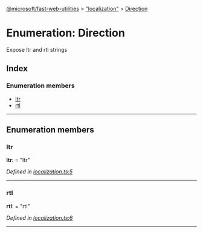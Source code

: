 [@microsoft/fast-web-utilities](../README.md) > ["localization"](../modules/_localization_.md) > [Direction](../enums/_localization_.direction.md)

# Enumeration: Direction

Expose ltr and rtl strings

## Index

### Enumeration members

* [ltr](_localization_.direction.md#ltr)
* [rtl](_localization_.direction.md#rtl)

---

## Enumeration members

<a id="ltr"></a>

###  ltr

**ltr**:  = "ltr"

*Defined in [localization.ts:5](https://github.com/Microsoft/fast-dna/blob/164dd3ca/packages/fast-web-utilities/src/localization.ts#L5)*

___
<a id="rtl"></a>

###  rtl

**rtl**:  = "rtl"

*Defined in [localization.ts:6](https://github.com/Microsoft/fast-dna/blob/164dd3ca/packages/fast-web-utilities/src/localization.ts#L6)*

___


